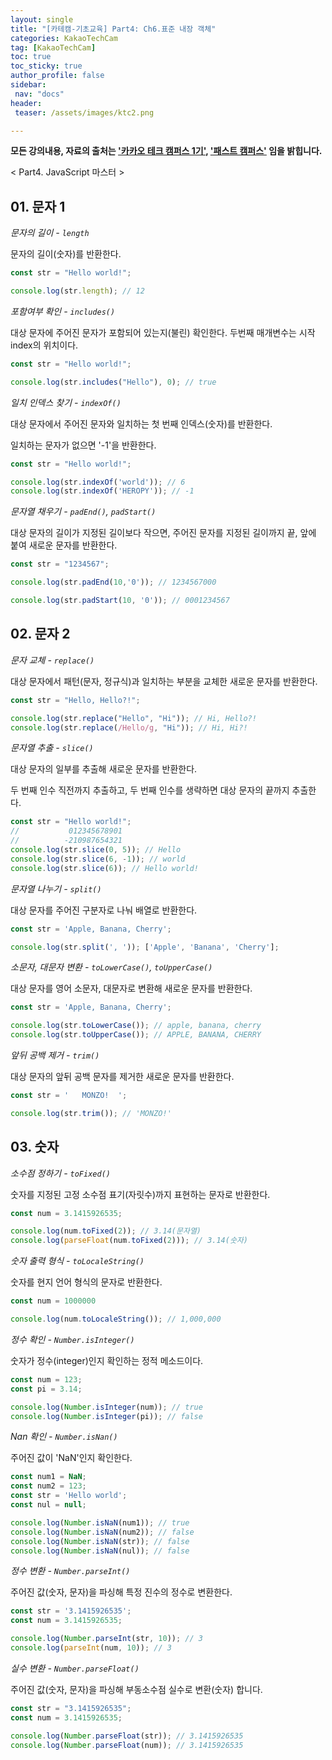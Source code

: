 ```yaml
---
layout: single
title: "[카테캠-기초교육] Part4: Ch6.표준 내장 객체"
categories: KakaoTechCam
tag: [KakaoTechCam]
toc: true
toc_sticky: true
author_profile: false
sidebar:
 nav: "docs"
header:
 teaser: /assets/images/ktc2.png

---
```


**모든 강의내용, 자료의 출처는 <u>'카카오 테크 캠퍼스 1기'</u>, <u>'패스트 캠퍼스'</u> 임을 밝힙니다.**

< Part4. JavaScript 마스터 >

## 01. 문자 1

*문자의 길이 - `length`*

문자의 길이(숫자)를 반환한다.

```js
const str = "Hello world!";

console.log(str.length); // 12 
```

*포함여부 확인 - `includes()`*

대상 문자에 주어진 문자가 포함되어 있는지(불린) 확인한다. 두번째 매개변수는 시작 index의 위치이다.

```js
const str = "Hello world!";

console.log(str.includes("Hello"), 0); // true
```

*일치 인덱스 찾기 - `indexOf()`*

대상 문자에서 주어진 문자와 일치하는 첫 번째 인덱스(숫자)를 반환한다.

일치하는 문자가 없으면 '-1'을 반환한다.

```js
const str = "Hello world!";

console.log(str.indexOf('world')); // 6
console.log(str.indexOf('HEROPY')); // -1
```

*문자열 채우기 - `padEnd()`, `padStart()`*

대상 문자의 길이가 지정된 길이보다 작으면, 주어진 문자를 지정된 길이까지 끝, 앞에 붙여 새로운 문자를 반환한다.

```js
const str = "1234567";

console.log(str.padEnd(10,'0')); // 1234567000

console.log(str.padStart(10, '0')); // 0001234567
```

## 02. 문자 2

*문자 교체 - `replace()`*

대상 문자에서 패턴(문자, 정규식)과 일치하는 부분을 교체한 새로운 문자를 반환한다.

```js
const str = "Hello, Hello?!";

console.log(str.replace("Hello", "Hi")); // Hi, Hello?!
console.log(str.replace(/Hello/g, "Hi")); // Hi, Hi?!
```

*문자열 추출 - `slice()`*

대상 문자의 일부를 추출해 새로운 문자를 반환한다. 

두 번째 인수 직전까지 추출하고, 두 번째 인수를 생략하면 대상 문자의 끝까지 추출한다.

```js
const str = "Hello world!";
//           012345678901
//          -210987654321
console.log(str.slice(0, 5)); // Hello
console.log(str.slice(6, -1)); // world
console.log(str.slice(6)); // Hello world!
```

*문자열 나누기 - `split()`*

대상 문자를 주어진 구분자로 나눠 배열로 반환한다.

```js
const str = 'Apple, Banana, Cherry';

console.log(str.split(', ')); ['Apple', 'Banana', 'Cherry'];
```

*소문자, 대문자 변환 - `toLowerCase()`, `toUpperCase()`*

대상 문자를 영어 소문자, 대문자로 변환해 새로운 문자를 반환한다.

```js
const str = 'Apple, Banana, Cherry';

console.log(str.toLowerCase()); // apple, banana, cherry
console.log(str.toUpperCase()); // APPLE, BANANA, CHERRY
```

*앞뒤 공백 제거 - `trim()`*

대상 문자의 앞뒤 공백 문자를 제거한 새로운 문자를 반환한다.

```js
const str = '   MONZO!  ';

console.log(str.trim()); // 'MONZO!'
```

## 03. 숫자

*소수점 정하기 - `toFixed()`*

숫자를 지정된 고정 소수점 표기(자릿수)까지 표현하는 문자로 반환한다.

```js
const num = 3.1415926535;

console.log(num.toFixed(2)); // 3.14(문자열)
console.log(parseFloat(num.toFixed(2))); // 3.14(숫자)
```

*숫자 출력 형식 - `toLocaleString()`*

숫자를 현지 언어 형식의 문자로 반환한다.

```js
const num = 1000000

console.log(num.toLocaleString()); // 1,000,000
```

*정수 확인 - `Number.isInteger()`*

숫자가 정수(integer)인지 확인하는 정적 메소드이다.

```js
const num = 123;
const pi = 3.14;

console.log(Number.isInteger(num)); // true
console.log(Number.isInteger(pi)); // false
```

*Nan 확인 - `Number.isNan()`*

주어진 값이 'NaN'인지 확인한다.

```js
const num1 = NaN;
const num2 = 123;
const str = 'Hello world';
const nul = null;

console.log(Number.isNaN(num1)); // true
console.log(Number.isNaN(num2)); // false
console.log(Number.isNaN(str)); // false
console.log(Number.isNaN(nul)); // false
```

*정수 변환 - `Number.parseInt()`*

주어진 값(숫자, 문자)을 파싱해 특정 진수의 정수로 변환한다.

```js
const str = '3.1415926535';
const num = 3.1415926535;

console.log(Number.parseInt(str, 10)); // 3
console.log(parseInt(num, 10)); // 3
```

*실수 변환 - `Number.parseFloat()`*

주어진 값(숫자, 문자)을 파싱해 부동소수점 실수로 변환(숫자) 합니다.

```js
const str = "3.1415926535";
const num = 3.1415926535;

console.log(Number.parseFloat(str)); // 3.1415926535
console.log(Number.parseFloat(num)); // 3.1415926535

```


